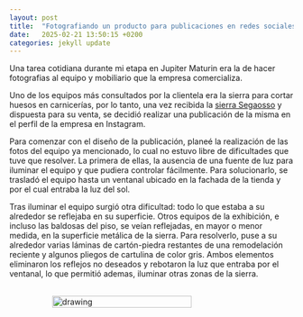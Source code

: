 ```yaml
---
layout: post
title:  "Fotografiando un producto para publicaciones en redes sociales"
date:   2025-02-21 13:50:15 +0200
categories: jekyll update
---
```



Una tarea cotidiana durante mi etapa en Jupiter Maturin era la de hacer fotografias al equipo y mobiliario que la empresa comercializa.

Uno de los equipos más consultados por la clientela era la sierra para cortar huesos en carnicerías, por lo tanto, una vez recibida la [sierra Segaosso](https://www.instagram.com/corporacionboiadomenicoca/) y dispuesta para su venta, se decidió realizar una publicación de la misma en el perfil de la empresa en Instagram.

Para comenzar con el diseño de la publicación, planeé la realización de las fotos del equipo ya mencionado, lo cual no estuvo libre de dificultades que tuve que resolver. La primera de ellas, la ausencia de una fuente de luz para iluminar el equipo y que pudiera controlar fácilmente. Para solucionarlo, se trasladó el equipo hasta un ventanal ubicado en la fachada de la tienda y por el cual entraba la luz del sol.

Tras iluminar el equipo surgió otra dificultad: todo lo que estaba a su alrededor se reflejaba en su superficie. Otros equipos de la exhibición, e incluso las baldosas del piso, se veían reflejadas, en mayor o menor medida, en la superficie metálica de la sierra. Para resolverlo, puse a su alrededor varias láminas de cartón-piedra restantes de una remodelación reciente y algunos pliegos de cartulina de color gris. Ambos elementos eliminaron los reflejos no deseados y rebotaron la luz que entraba por el ventanal, lo que permitió ademas, iluminar otras zonas de la sierra.



<br>
<div style="display: flex; justify-content: center;">
  
<img src="https://ivanjvic.github.io/bocadillo_salchicha/img/pruebablog1.png" alt="drawing" width="70%" />

</div>





